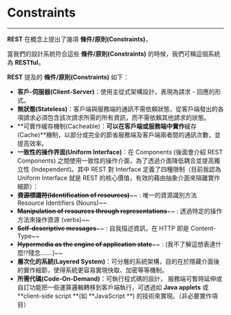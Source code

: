 # Constraints

---

**REST** 在概念上提出了幾項  **條件\/原則\(Constraints\)**，

當我們的設計系統符合這些 **條件\/原則\(Constraints\)** 的時候，我們可稱這個系統為 **RESTful**。

**REST** 提及的 **條件\/原則\(Constraints\)** 如下：

* **客戶-伺服器\(Client-Server\)**：使用主從式架構設計，表現為請求 - 回應的形式。
* **無狀態\(Stateless\)**：客戶端與服務端的通訊不需依賴狀態，從客戶端發出的各項請求必須包含該次請求所需的所有資訊，而不需依賴其他請求的狀態。
* **可實作緩存機制\(Cacheable\)：**可以在客戶端或服務端中實作**緩存\(Cache\)**機制，以部分或完全的節省服務端及客戶端兩者間的通訊次數，並提高效率。
* **一致性的操作界面\(Uniform Interface\)**：在 Components \(後面會介紹 REST Components\) 之間使用一致性的操作介面，為了透過介面降低耦合並提高獨立性 \(Independent\)。其中 REST 對 Interface 定義了四種限制（目前我認為 Uniform Interface 就是 REST 的核心價值，有效的藉由抽象介面來隔離實作細節）：
* **~~資源標識符\(Identification of resources\)~~**~~ : 唯一的資源識別方法 Resource Identifiers \(Nouns\)~~
* **~~Manipulation of resources through representations~~**~~ : 透過特定的操作方法來操作資源 \(verbs\)~~
* **~~Self-descriptive messages~~**~~ : 自我描述資訊，在 HTTP 即是 Content-Type~~
* **~~Hypermedia as the engine of application state~~**~~ : \(我不了解這想表達什麼!?殘念.......\)~~
* **層次化的系統\(Layered System\)**：可分層的系統架構，目的在於隱藏介面後的實作細節，使得系統更容易實現快取、加密等等機制。
* **所需代碼\(Code-On-Demand\)**：可執行程式碼的設計， 服務端可暫時延伸或自訂功能把一些運算邏輯轉移到客戶端執行，可透過如 **Java applets** 或 **client-side script **\(如 **JavaScript **\) 的技術來實現。（非必要實作項目）

